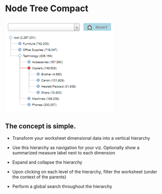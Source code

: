 # Node Tree Compact

![Node Tree compact image](../docs/nodeTree.png)

## The concept is simple.
- Transform your worksheet dimensional data into a vertical hierarchy

- Use this hierarchy as navigation for your viz.  Optionally show a summarized measure label next to each dimension

- Expand and collapse the hierarchy

- Upon clicking on each level of the hierarchy, filter the worksheet (under the context of the parents)

- Perform a global search throughout the hierarchy


